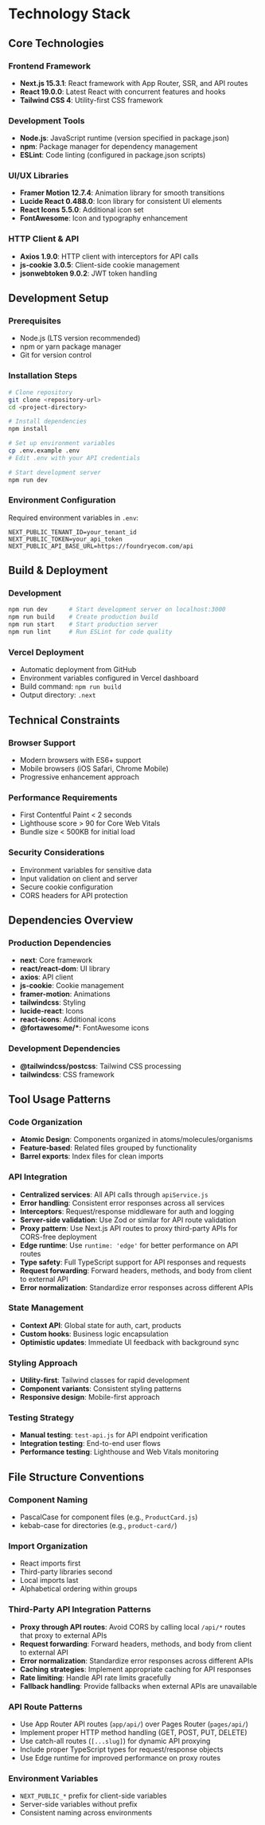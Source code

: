 # Technology Stack

## Core Technologies

### Frontend Framework

- **Next.js 15.3.1**: React framework with App Router, SSR, and API routes
- **React 19.0.0**: Latest React with concurrent features and hooks
- **Tailwind CSS 4**: Utility-first CSS framework

### Development Tools

- **Node.js**: JavaScript runtime (version specified in package.json)
- **npm**: Package manager for dependency management
- **ESLint**: Code linting (configured in package.json scripts)

### UI/UX Libraries

- **Framer Motion 12.7.4**: Animation library for smooth transitions
- **Lucide React 0.488.0**: Icon library for consistent UI elements
- **React Icons 5.5.0**: Additional icon set
- **FontAwesome**: Icon and typography enhancement

### HTTP Client & API

- **Axios 1.9.0**: HTTP client with interceptors for API calls
- **js-cookie 3.0.5**: Client-side cookie management
- **jsonwebtoken 9.0.2**: JWT token handling

## Development Setup

### Prerequisites

- Node.js (LTS version recommended)
- npm or yarn package manager
- Git for version control

### Installation Steps

```bash
# Clone repository
git clone <repository-url>
cd <project-directory>

# Install dependencies
npm install

# Set up environment variables
cp .env.example .env
# Edit .env with your API credentials

# Start development server
npm run dev
```

### Environment Configuration

Required environment variables in `.env`:

```env
NEXT_PUBLIC_TENANT_ID=your_tenant_id
NEXT_PUBLIC_TOKEN=your_api_token
NEXT_PUBLIC_API_BASE_URL=https://foundryecom.com/api
```

## Build & Deployment

### Development

```bash
npm run dev      # Start development server on localhost:3000
npm run build    # Create production build
npm run start    # Start production server
npm run lint     # Run ESLint for code quality
```

### Vercel Deployment

- Automatic deployment from GitHub
- Environment variables configured in Vercel dashboard
- Build command: `npm run build`
- Output directory: `.next`

## Technical Constraints

### Browser Support

- Modern browsers with ES6+ support
- Mobile browsers (iOS Safari, Chrome Mobile)
- Progressive enhancement approach

### Performance Requirements

- First Contentful Paint < 2 seconds
- Lighthouse score > 90 for Core Web Vitals
- Bundle size < 500KB for initial load

### Security Considerations

- Environment variables for sensitive data
- Input validation on client and server
- Secure cookie configuration
- CORS headers for API protection

## Dependencies Overview

### Production Dependencies

- **next**: Core framework
- **react/react-dom**: UI library
- **axios**: API client
- **js-cookie**: Cookie management
- **framer-motion**: Animations
- **tailwindcss**: Styling
- **lucide-react**: Icons
- **react-icons**: Additional icons
- **@fortawesome/\***: FontAwesome icons

### Development Dependencies

- **@tailwindcss/postcss**: Tailwind CSS processing
- **tailwindcss**: CSS framework

## Tool Usage Patterns

### Code Organization

- **Atomic Design**: Components organized in atoms/molecules/organisms
- **Feature-based**: Related files grouped by functionality
- **Barrel exports**: Index files for clean imports

### API Integration

- **Centralized services**: All API calls through `apiService.js`
- **Error handling**: Consistent error responses across all services
- **Interceptors**: Request/response middleware for auth and logging
- **Server-side validation**: Use Zod or similar for API route validation
- **Proxy pattern**: Use Next.js API routes to proxy third-party APIs for CORS-free deployment
- **Edge runtime**: Use `runtime: 'edge'` for better performance on API routes
- **Type safety**: Full TypeScript support for API responses and requests
- **Request forwarding**: Forward headers, methods, and body from client to external API
- **Error normalization**: Standardize error responses across different APIs

### State Management

- **Context API**: Global state for auth, cart, products
- **Custom hooks**: Business logic encapsulation
- **Optimistic updates**: Immediate UI feedback with background sync

### Styling Approach

- **Utility-first**: Tailwind classes for rapid development
- **Component variants**: Consistent styling patterns
- **Responsive design**: Mobile-first approach

### Testing Strategy

- **Manual testing**: `test-api.js` for API endpoint verification
- **Integration testing**: End-to-end user flows
- **Performance testing**: Lighthouse and Web Vitals monitoring

## File Structure Conventions

### Component Naming

- PascalCase for component files (e.g., `ProductCard.js`)
- kebab-case for directories (e.g., `product-card/`)

### Import Organization

- React imports first
- Third-party libraries second
- Local imports last
- Alphabetical ordering within groups

### Third-Party API Integration Patterns

- **Proxy through API routes**: Avoid CORS by calling local `/api/*` routes that proxy to external APIs
- **Request forwarding**: Forward headers, methods, and body from client to external API
- **Error normalization**: Standardize error responses across different APIs
- **Caching strategies**: Implement appropriate caching for API responses
- **Rate limiting**: Handle API rate limits gracefully
- **Fallback handling**: Provide fallbacks when external APIs are unavailable

### API Route Patterns

- Use App Router API routes (`app/api/`) over Pages Router (`pages/api/`)
- Implement proper HTTP method handling (GET, POST, PUT, DELETE)
- Use catch-all routes (`[...slug]`) for dynamic API proxying
- Include proper TypeScript types for request/response objects
- Use Edge runtime for improved performance on proxy routes

### Environment Variables

- `NEXT_PUBLIC_*` prefix for client-side variables
- Server-side variables without prefix
- Consistent naming across environments
